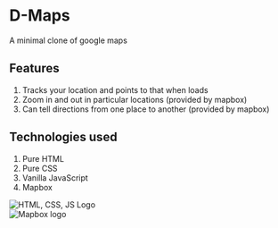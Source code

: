 # D-Maps
A minimal clone of google maps

## Features

1. Tracks your location and points to that when loads
2. Zoom in and out in particular locations (provided by mapbox)
3. Can tell directions from one place to another (provided by mapbox)

## Technologies used
1. Pure HTML
2. Pure CSS
3. Vanilla JavaScript
4. Mapbox

![HTML, CSS, JS Logo](https://www.pikpng.com/pngl/b/150-1506141_html-css-and-javascript-logo-html5-css3-js.png)  
![Mapbox logo](https://miro.medium.com/max/3332/0*ok6yuDnTx4o2PSFx.png)  
